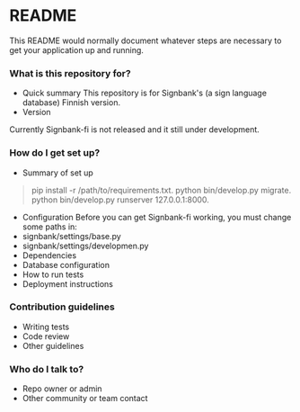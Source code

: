 # README #

This README would normally document whatever steps are necessary to get your application up and running.

### What is this repository for? ###

* Quick summary
 This repository is for Signbank's (a sign language database) Finnish version.
* Version

Currently Signbank-fi is not released and it still under development.

### How do I get set up? ###

* Summary of set up
> pip install -r /path/to/requirements.txt.
> python bin/develop.py migrate.
> python bin/develop.py runserver 127.0.0.1:8000.

* Configuration
Before you can get Signbank-fi working, you must change some paths in:
 * signbank/settings/base.py
 * signbank/settings/developmen.py
* Dependencies
* Database configuration
* How to run tests
* Deployment instructions

### Contribution guidelines ###

* Writing tests
* Code review
* Other guidelines

### Who do I talk to? ###

* Repo owner or admin
* Other community or team contact